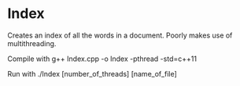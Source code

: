 Index
=====

Creates an index of all the words in a document.
Poorly makes use of multithreading.

Compile with g++ Index.cpp -o Index -pthread -std=c++11

Run with ./Index [number_of_threads] [name_of_file]
